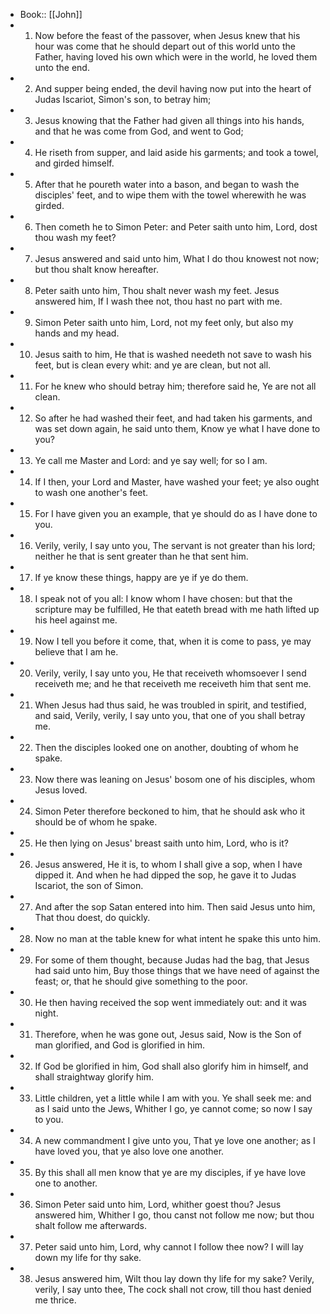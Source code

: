- Book:: [[John]]
- 1. Now before the feast of the passover, when Jesus knew that his hour was come that he should depart out of this world unto the Father, having loved his own which were in the world, he loved them unto the end.
- 2. And supper being ended, the devil having now put into the heart of Judas Iscariot, Simon's son, to betray him;
- 3. Jesus knowing that the Father had given all things into his hands, and that he was come from God, and went to God;
- 4. He riseth from supper, and laid aside his garments; and took a towel, and girded himself.
- 5. After that he poureth water into a bason, and began to wash the disciples' feet, and to wipe them with the towel wherewith he was girded.
- 6. Then cometh he to Simon Peter: and Peter saith unto him, Lord, dost thou wash my feet?
- 7. Jesus answered and said unto him, What I do thou knowest not now; but thou shalt know hereafter.
- 8. Peter saith unto him, Thou shalt never wash my feet. Jesus answered him, If I wash thee not, thou hast no part with me.
- 9. Simon Peter saith unto him, Lord, not my feet only, but also my hands and my head.
- 10. Jesus saith to him, He that is washed needeth not save to wash his feet, but is clean every whit: and ye are clean, but not all.
- 11. For he knew who should betray him; therefore said he, Ye are not all clean.
- 12. So after he had washed their feet, and had taken his garments, and was set down again, he said unto them, Know ye what I have done to you?
- 13. Ye call me Master and Lord: and ye say well; for so I am.
- 14. If I then, your Lord and Master, have washed your feet; ye also ought to wash one another's feet.
- 15. For I have given you an example, that ye should do as I have done to you.
- 16. Verily, verily, I say unto you, The servant is not greater than his lord; neither he that is sent greater than he that sent him.
- 17. If ye know these things, happy are ye if ye do them.
- 18. I speak not of you all: I know whom I have chosen: but that the scripture may be fulfilled, He that eateth bread with me hath lifted up his heel against me.
- 19. Now I tell you before it come, that, when it is come to pass, ye may believe that I am he.
- 20. Verily, verily, I say unto you, He that receiveth whomsoever I send receiveth me; and he that receiveth me receiveth him that sent me.
- 21. When Jesus had thus said, he was troubled in spirit, and testified, and said, Verily, verily, I say unto you, that one of you shall betray me.
- 22. Then the disciples looked one on another, doubting of whom he spake.
- 23. Now there was leaning on Jesus' bosom one of his disciples, whom Jesus loved.
- 24. Simon Peter therefore beckoned to him, that he should ask who it should be of whom he spake.
- 25. He then lying on Jesus' breast saith unto him, Lord, who is it?
- 26. Jesus answered, He it is, to whom I shall give a sop, when I have dipped it. And when he had dipped the sop, he gave it to Judas Iscariot, the son of Simon.
- 27. And after the sop Satan entered into him. Then said Jesus unto him, That thou doest, do quickly.
- 28. Now no man at the table knew for what intent he spake this unto him.
- 29. For some of them thought, because Judas had the bag, that Jesus had said unto him, Buy those things that we have need of against the feast; or, that he should give something to the poor.
- 30. He then having received the sop went immediately out: and it was night.
- 31. Therefore, when he was gone out, Jesus said, Now is the Son of man glorified, and God is glorified in him.
- 32. If God be glorified in him, God shall also glorify him in himself, and shall straightway glorify him.
- 33. Little children, yet a little while I am with you. Ye shall seek me: and as I said unto the Jews, Whither I go, ye cannot come; so now I say to you.
- 34. A new commandment I give unto you, That ye love one another; as I have loved you, that ye also love one another.
- 35. By this shall all men know that ye are my disciples, if ye have love one to another.
- 36. Simon Peter said unto him, Lord, whither goest thou? Jesus answered him, Whither I go, thou canst not follow me now; but thou shalt follow me afterwards.
- 37. Peter said unto him, Lord, why cannot I follow thee now? I will lay down my life for thy sake.
- 38. Jesus answered him, Wilt thou lay down thy life for my sake? Verily, verily, I say unto thee, The cock shall not crow, till thou hast denied me thrice.
